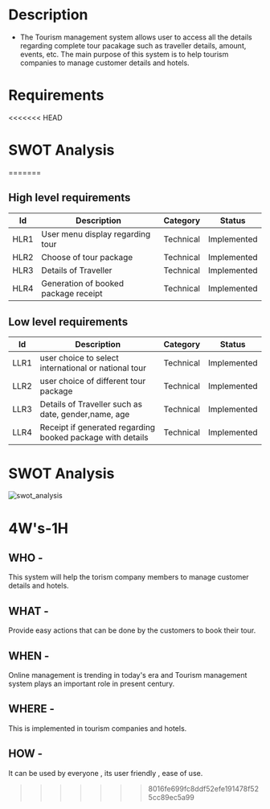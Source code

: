 # Description
* The Tourism management system allows user to access all the details regarding complete tour pacakage such as traveller details, amount, events, etc. The main purpose of this system is to help tourism companies to manage customer details and hotels.

# Requirements

<<<<<<< HEAD

 # SWOT Analysis
 
=======
## High level requirements
| ld | Description | Category |Status|
| --- | --- | --- | --- |
| HLR1 | User menu display regarding tour | Technical | Implemented |
| HLR2| Choose of tour package | Technical | Implemented |
| HLR3 | Details of Traveller | Technical | Implemented |
| HLR4 | Generation of booked package receipt| Technical | Implemented |

 ## Low level requirements
| ld | Description | Category |Status|
| --- | --- | --- | --- |
| LLR1 | user choice to select international or national tour | Technical | Implemented |
| LLR2 | user choice of different tour package | Technical | Implemented |
| LLR3 | Details of Traveller such as date, gender,name, age | Technical | Implemented |
| LLR4 | Receipt if generated regarding booked package with details| Technical | Implemented |
 
 # SWOT Analysis
  ![swot_analysis](https://user-images.githubusercontent.com/98872185/153556274-5f89d1c4-67c8-46c0-ab7c-8036baec60f9.png)

# 4W's-1H
## WHO -
This system will help the torism company members to manage customer details and hotels.

## WHAT -
Provide easy actions that can be done by the customers to book their tour.

## WHEN -
Online management is trending in today's era and Tourism management system plays an important role in present century.

## WHERE -
This is implemented in tourism companies and hotels.

## HOW -
It can be used by everyone , its user friendly , ease of use.
>>>>>>> 8016fe699fc8ddf52efe191478f525cc89ec5a99
